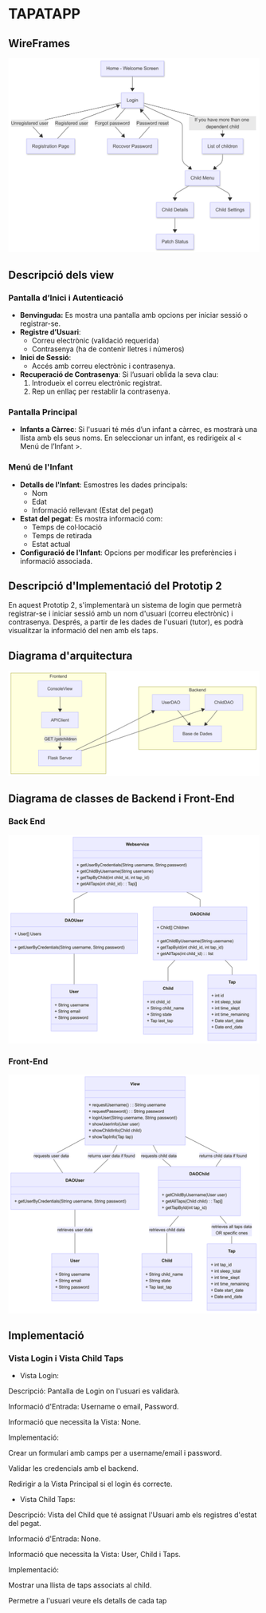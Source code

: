 # TAPATAPP

## WireFrames

![Wireframes](Imatges/WireframeP2.png)

## Descripció dels view

### Pantalla d’Inici i Autenticació
- <b>Benvinguda:</b> Es mostra una pantalla amb opcions per iniciar sessió o registrar-se.
- <b>Registre d’Usuari</b>:
  	- Correu electrònic (validació requerida)
  	- Contrasenya (ha de contenir lletres i números)
- <b>Inici de Sessió</b>:
	- Accés amb correu electrònic i contrasenya.
- <b>Recuperació de Contrasenya</b>: Si l’usuari oblida la seva clau:
    1. Introdueix el correu electrònic registrat.
  	2. Rep un enllaç per restablir la contrasenya.

### Pantalla Principal
- <b>Infants a Càrrec</b>: Si l'usuari té més d’un infant a càrrec, es mostrarà una llista amb els seus noms. En seleccionar un infant, es redirigeix al < Menú de l’Infant >.

### Menú de l'Infant
- <b>Detalls de l'Infant</b>: Esmostres les dades principals:
    - Nom
    - Edat
    - Informació rellevant (Estat del pegat)
- <b>Estat del pegat</b>: Es mostra informació com:
    - Temps de col·locació
    - Temps de retirada
    - Estat actual
- <b>Configuració de l'Infant</b>: Opcions per modificar les preferències i informació associada.


## Descripció d'Implementació del Prototip 2

En aquest Prototip 2, s'implementarà un sistema de login que permetrà registrar-se i iniciar sessió amb un nom d'usuari (correu electrònic) i contrasenya. Després, a partir de les dades de l'usuari (tutor), es podrà visualitzar la informació del nen amb els taps.


## Diagrama d'arquitectura 

![ArquitecturaP2](Imatges/arq2.png)

## Diagrama de classes de Backend i Front-End

### Back End

![BackEnd](Imatges/BackEndP2.png)

### Front-End

![FrontEnd](Imatges/FrontEndP2.png)

## Implementació

### Vista Login i Vista Child Taps

- Vista Login:

Descripció: Pantalla de Login on l'usuari es validarà.

Informació d'Entrada: Username o email, Password.

Informació que necessita la Vista: None.

Implementació:

Crear un formulari amb camps per a username/email i password.

Validar les credencials amb el backend.

Redirigir a la Vista Principal si el login és correcte.

- Vista Child Taps:

Descripció: Vista del Child que té assignat l'Usuari amb els registres d'estat del pegat.

Informació d'Entrada: None.

Informació que necessita la Vista: User, Child i Taps.

Implementació:

Mostrar una llista de taps associats al child.

Permetre a l'usuari veure els detalls de cada tap
